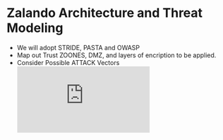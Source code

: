 # Zalando Architecture and Threat Modeling 

- We will adopt STRIDE, PASTA and OWASP
- Map out Trust ZOONES, DMZ, and layers of encription to be applied.
- Consider Possible ATTACK Vectors
![Zalandoarchitektur multiple businesses.pdf](https://github.com/user-attachments/files/18297577/Zalandoarchitektur.multiple.businesses.pdf)

